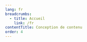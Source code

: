 ```yaml
---
lang: fr
breadcrumbs:
  - title: Accueil
    link: /fr
contentTitle: Conception de contenu
order: 4
---
```

